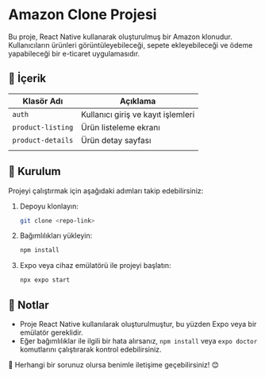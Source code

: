 
# Amazon Clone Projesi

Bu proje, React Native kullanarak oluşturulmuş bir Amazon klonudur. Kullanıcıların ürünleri görüntüleyebileceği, sepete ekleyebileceği ve ödeme yapabileceği bir e-ticaret uygulamasıdır.

## 📂 İçerik

| Klasör Adı        | Açıklama                           |
| ----------------- | ---------------------------------- |
| `auth`            | Kullanıcı giriş ve kayıt işlemleri |
| `product-listing` | Ürün listeleme ekranı              |
| `product-details` | Ürün detay sayfası                 |
|                   |                                    |

## 🚀 Kurulum

Projeyi çalıştırmak için aşağıdaki adımları takip edebilirsiniz:

1. Depoyu klonlayın:
   ```sh
   git clone <repo-link>
   ```
2. Bağımlılıkları yükleyin:
   ```sh
   npm install
   ```
3. Expo veya cihaz emülatörü ile projeyi başlatın:
   ```sh
   npx expo start
   ```

## 📌 Notlar

- Proje React Native kullanılarak oluşturulmuştur, bu yüzden Expo veya bir emülatör gereklidir.
- Eğer bağımlılıklar ile ilgili bir hata alırsanız, `npm install` veya `expo doctor` komutlarını çalıştırarak kontrol edebilirsiniz.

📧 Herhangi bir sorunuz olursa benimle iletişime geçebilirsiniz! 😊

